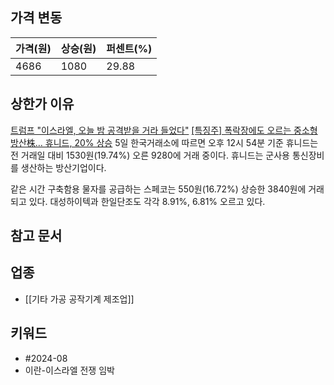 ## 가격 변동
| 가격(원) | 상승(원) | 퍼센트(%) |
| ----- | ----- | ------ |
| 4686  | 1080  | 29.88  |
## 상한가 이유
[트럼프 "이스라엘, 오늘 밤 공격받을 거라 들었다"](https://www.newspim.com/news/view/20240806000150)
[[특징주] 폭락장에도 오르는 중소형 방산株… 휴니드, 20% 상승](https://n.news.naver.com/mnews/article/366/0001009875)
5일 한국거래소에 따르면 오후 12시 54분 기준 휴니드는 전 거래일 대비 1530원(19.74%) 오른 9280에 거래 중이다. 휴니드는 군사용 통신장비를 생산하는 방산기업이다.  
  
같은 시간 구축함용 물자를 공급하는 스페코는 550원(16.72%) 상승한 3840원에 거래되고 있다. 대성하이텍과 한일단조도 각각 8.91%, 6.81% 오르고 있다.
## 참고 문서
## 업종
- [[기타 가공 공작기계 제조업]]
## 키워드
- #2024-08 
- 이란-이스라엘 전쟁 임박